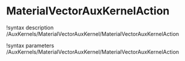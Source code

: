 <!-- MOOSE Documentation Stub: Remove this when content is added. -->

# MaterialVectorAuxKernelAction
!syntax description /AuxKernels/MaterialVectorAuxKernel/MaterialVectorAuxKernelAction

!syntax parameters /AuxKernels/MaterialVectorAuxKernel/MaterialVectorAuxKernelAction
